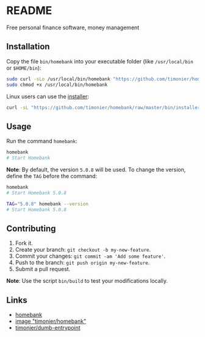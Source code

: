 # README

Free personal finance software, money management

## Installation

Copy the file `bin/homebank` into your executable folder (like `/usr/local/bin` or `$HOME/bin`):

```sh
sudo curl -sLo /usr/local/bin/homebank "https://github.com/timonier/homebank/raw/master/bin/homebank"
sudo chmod +x /usr/local/bin/homebank
```

Linux users can use the [installer](https://github.com/timonier/homebank/blob/master/bin/installer):

```sh
curl -sL "https://github.com/timonier/homebank/raw/master/bin/installer" | sudo sh -s install
```

## Usage

Run the command `homebank`:

```sh
homebank
# Start Homebank
```

__Note__: By default, the version `5.0.8` will be used. To change the version, define the `TAG` before the command:

```sh
homebank
# Start Homebank 5.0.8

TAG="5.0.8" homebank --version
# Start Homebank 5.0.8
```

## Contributing

1. Fork it.
2. Create your branch: `git checkout -b my-new-feature`.
3. Commit your changes: `git commit -am 'Add some feature'`.
4. Push to the branch: `git push origin my-new-feature`.
5. Submit a pull request.

__Note__: Use the script `bin/build` to test your modifications locally.

## Links

* [homebank](http://homebank.free.fr/)
* [image "timonier/homebank"](https://hub.docker.com/r/timonier/homebank/)
* [timonier/dumb-entrypoint](https://github.com/timonier/dumb-entrypoint)

